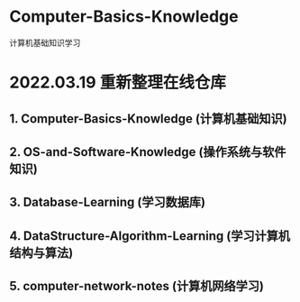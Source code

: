 # Computer-Basics-Knowledge
计算机基础知识学习



# 2022.03.19 重新整理在线仓库

## 1. Computer-Basics-Knowledge (计算机基础知识)

## 2. OS-and-Software-Knowledge (操作系统与软件知识)

## 3. Database-Learning (学习数据库)

## 4. DataStructure-Algorithm-Learning (学习计算机结构与算法)

## 5. computer-network-notes (计算机网络学习)